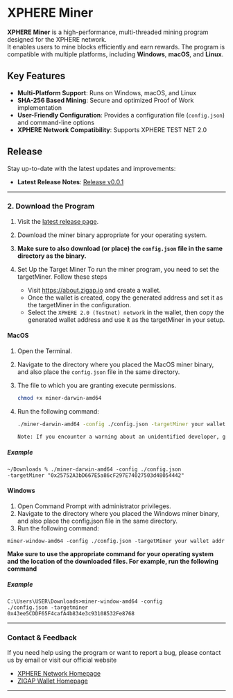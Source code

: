 # XPHERE Miner

**XPHERE Miner** is a high-performance, multi-threaded mining program designed for the XPHERE network.  
It enables users to mine blocks efficiently and earn rewards. The program is compatible with multiple platforms, including **Windows**, **macOS**, and **Linux**.

## Key Features

- **Multi-Platform Support**: Runs on Windows, macOS, and Linux
- **SHA-256 Based Mining**: Secure and optimized Proof of Work implementation
- **User-Friendly Configuration**: Provides a configuration file (`config.json`) and command-line options
- **XPHERE Network Compatibility**: Supports XPHERE TEST NET 2.0

## Release

Stay up-to-date with the latest updates and improvements:

- **Latest Release Notes**: [Release v0.0.1](https://github.com/xpherechain/Xphere-miner/releases/tag/v0.0.1)

---

### 2. Download the Program

1. Visit the [latest release page](https://github.com/xpherechain/Xphere-miner/releases).
2. Download the miner binary appropriate for your operating system.
3. **Make sure to also download (or place) the `config.json` file in the same directory as the binary.**

4. Set Up the Target Miner
   To run the miner program, you need to set the targetMiner. Follow these steps
   - Visit https://about.zigap.io and create a wallet.
   - Once the wallet is created, copy the generated address and set it as the targetMiner in the configuration.
   - Select the `XPHERE 2.0 (Testnet) network` in the wallet, then copy the generated wallet address and use it as the targetMiner in your setup.

#### MacOS

1. Open the Terminal.
2. Navigate to the directory where you placed the MacOS miner binary, and also place the `config.json` file in the same directory.
3. The file to which you are granting execute permissions.

   ```bash
   chmod +x miner-darwin-amd64
   ```

4. Run the following command:

   ```bash
   ./miner-darwin-amd64 -config ./config.json -targetMiner your wallet address

   Note: If you encounter a warning about an unidentified developer, go to System Preferences → Security & Privacy → General, and allow the miner program.
   ```

##### Example

<code>~/Downloads % ./miner-darwin-amd64 -config ./config.json -targetMiner "0x25752A3bD667E5a86cF297E74027503d48054442"</code>

#### Windows

1. Open Command Prompt with administrator privileges.
2. Navigate to the directory where you placed the Windows miner binary, and also place the config.json file in the same directory.
3. Run the following command:

```
miner-window-amd64 -config ./config.json -targetMiner your wallet addr
```

**Make sure to use the appropriate command for your operating system and the location of the downloaded files.
For example, run the following command**

##### Example

<code>C:\Users\USER\Downloads>miner-window-amd64 -config ./config.json -targetminer 0x43ee5CDDF65F4cafA4b834e3c93108532Fe8768</code>

---

### Contact & Feedback

If you need help using the program or want to report a bug, please contact us by email or visit our official website

- <a href="https://x-phere.com" target="_blank">XPHERE Network Homepage</a>
- <a href="https://about.zigap.io" target="_blank">ZIGAP Wallet Homepage</a>

---
